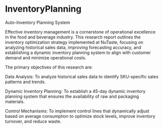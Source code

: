 # InventoryPlanning
Auto-Inventory Planning System

Effective inventory management is a cornerstone of operational excellence in the food and beverage industry. This research report outlines the inventory optimization strategy implemented at NuTaste, focusing on analyzing historical sales data, improving forecasting accuracy, and establishing a dynamic inventory planning system to align with customer demand and minimize operational costs. 

The primary objectives of this research are: 

Data Analysis: To analyze historical sales data to identify SKU-specific sales patterns and trends. 

Dynamic Inventory Planning: To establish a 45-day dynamic inventory planning system that ensures the availability of raw and packaging materials. 

Control Mechanisms: To implement control lines that dynamically adjust based on average consumption to optimize stock levels, improve inventory turnover, and reduce waste. 
